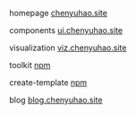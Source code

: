 
homepage [chenyuhao.site](http://chenyuhao.site)

components [ui.chenyuhao.site](http://ui.chenyuhao.site)

visualization [viz.chenyuhao.site](http://viz.chenyuhao.site)

toolkit [npm](https://www.npmjs.com/package/@cyhfe/toolkit)

create-template [npm](https://www.npmjs.com/package/@cyhfe/create-template)

blog [blog.chenyuhao.site](http://blog.chenyuhao.site)

  


